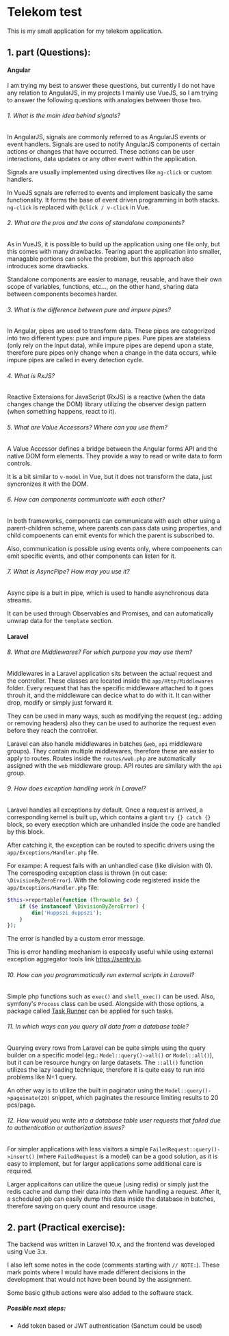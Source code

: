# Telekom test
This is my small application for my telekom application.

## 1. part (Questions):
#### Angular
I am trying my best to answer these questions, but currently I do not have any relation to AngularJS, in my projects I mainly use VueJS, so I am trying to answer the following questions with analogies between those two.

###### 1. What is the main idea behind signals? 
In AngularJS, signals are commonly referred to as AngularJS events or event handlers. Signals are used to notify AngularJS components of certain actions or changes that have occurred. These actions can be user interactions, data updates or any other event within the application.

Signals are usually implemented using directives like `ng-click` or custom handlers.

In VueJS sgnals are referred to events and implement basically the same functionality. It forms the base of event driven programming in both stacks. `ng-click` is replaced with  `@click / v-click` in Vue.

###### 2. What are the pros and the cons of standalone components? 
As in VueJS, it is possible to build up the application using one file only, but this comes with many drawbacks. Tearing apart the application into smaller, managable portions can solve the problem, but this approach also introduces some drawbacks.

Standalone components are easier to manage, reusable, and have their own scope of variables, functions, etc..., on the other hand, sharing data between components becomes harder.

###### 3. What is the difference between pure and impure pipes? 
In Angular, pipes are used to transform data. These pipes are categorized into two different types: pure and impure pipes. Pure pipes are stateless (only rely on the input data), while impure pipes are depend upon a state, therefore pure pipes only change when a change in the data occurs, while impure pipes are called in every detection cycle.


###### 4. What is RxJS? 
Reactive Extensions for JavaScript (RxJS) is a reactive (when the data changes change the DOM) library utilizing the observer design pattern (when something happens, react to it). 

###### 5. What are Value Accessors? Where can you use them? 
A Value Accessor defines a bridge between the Angular forms API and the native DOM form elements. They provide a way to read or write data to form controls.

It is a bit similar to `v-model` in Vue, but it does not transform the data, just syncronizes it with the DOM.

###### 6. How can components communicate with each other? 
In both frameworks, components can communicate with each other using a parent-children scheme, where parents can pass data using properties, and child compoenents can emit events for which the parent is subscribed to.

Also, communication is possible using events only, where compoenents can emit specific events, and other components can listen for it.

###### 7. What is AsyncPipe? How may you use it?
Async pipe is a buit in pipe, which is used to handle asynchronous data streams. 

It can be used through Observables and Promises, and can automatically unwrap data for the `template` section.

#### Laravel
###### 8. What are Middlewares? For which purpose you may use them? 
Middlewares in a Laravel application sits between the actual request and the controller. These classes are located inside the `app/Http/Middlewares` folder. Every request that has the specific middleware attached to it goes throuh it, and the middleware can decice what to do with it. It can wither drop, modify or simply just forward it.

They can be used in many ways, such as modifying the request (eg.: adding or removing headers) also they can be used to authorize the request even before they reach the controller.    

Laravel can also handle middlewares in batches (`web`, `api` middleware groups). They contain multiple middlewares, therefore these are easier to apply to routes. Routes inside the `routes/web.php` are automatically assigned with the `web` middleware group. API routes are similary with the `api` group.


###### 9. How does exception handling work in Laravel? 
Laravel handles all exceptions by default. Once a request is arrived, a corresponding kernel is built up, which contains a giant `try {} catch {}` block, so every execption which are unhandled inside the code are handled by this block.

After catching it, the exception can be routed to specific drivers using the `app/Exceptions/Handler.php` file. 

For exampe: A request fails with an unhandled case (like division with 0). The correspoding exception class is thrown (in out case: `\DivisionByZeroError`). With the following code registered inside the `app/Exceptions/Handler.php` file:
```php
$this->reportable(function (Throwable $e) {
    if ($e instanceof \DivisionByZeroError) {
        die('Huppszi duppszi');
    }
});
```
The error is handled by a custom error message.

This is error handling mechanism is especally useful while using external exception aggregator tools link https://sentry.io.

###### 10. How can you programmatically run external scripts in Laravel? 
Simple php functions such as `exec()` and `shell_exec()` can be used. Also, symfony's `Process` class can be used. Alongside with those options, a package called [Task Runner](https://github.com/protonemedia/laravel-task-runner) can be applied for such tasks.

###### 11. In which ways can you query all data from a database table? 
Querying every rows from Laravel can be quite simple using the query builder on a specific model (eg.: `Model::query()->all()` or `Model::all()`), but it can be resource hungry on large datasets. The `::all()` function utilizes the lazy loading technique, therefore it is quite easy to run into problems like N+1 query.

An other way is to utilize the built in paginator using the `Model::query()->pageinate(20)` snippet, which paginates the resource limiting results to 20 pcs/page.
 
###### 12. How would you write into a database table user requests that failed due to authentication or authorization issues?  
For simpler applications with less visitors a simple `FailedRequest::query()->insert()` (where `FailedRequest` is a model) can be a good solution, as it is easy to implement, but for larger applications some additional care is required.

Larger applicaitons can utilize the queue (using redis) or simply just the redis cache and dump their data into them while handling a request. After it, a scheduled job can easily dump this data inside the database in batches, therefore saving on query count and resource usage.


## 2. part (Practical exercise):
The backend was written in Laravel 10.x, and the frontend was developed using Vue 3.x.

I also left some notes in the code (comments starting with `// NOTE:`). These mark points where I would have made different decisions in the development that would not have been bound by the assignment.

Some basic github actions were also added to the software stack.

##### Possible next steps:
- Add token based or JWT authentication (Sanctum could be used)